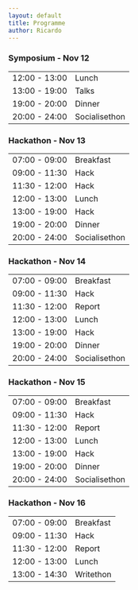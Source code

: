 ```yaml
---
layout: default
title: Programme
author: Ricardo
---
```


<div id="programme" >
    <div class="row">
        <div class="col-md-6 day">
            <h3>Symposium - Nov 12</h3>
            <table>
                <tbody>
                    <tr>
                        <td class="time">12:00 - 13:00</td>
                        <td class="event">Lunch</td>
                    </tr>
                    <tr>
                        <td class="time">13:00 - 19:00</td>
                        <td class="event">Talks</td>
                    </tr>
                    <tr>
                        <td class="time">19:00 - 20:00</td>
                        <td class="event">Dinner</td>
                    </tr>
                    <tr>
                        <td class="time">20:00 - 24:00</td>
                        <td class="event">Socialisethon</td>
                    </tr>
                </tbody>
            </table>
        </div>
        <div class="col-md-6 day">
            <h3>Hackathon - Nov 13</h3>
            <table>
                <tbody>
                    <tr>
                        <td class="time">07:00 - 09:00</td>
                        <td class="event">Breakfast</td>
                    </tr>
                    <tr>
                        <td class="time">09:00 - 11:30</td>
                        <td class="event">Hack</td>
                    </tr>
                    <tr>
                        <td class="time">11:30 - 12:00</td>
                        <td class="event">Hack</td>
                    </tr>
                    <tr>
                        <td class="time">12:00 - 13:00</td>
                        <td class="event">Lunch</td>
                    </tr>
                    <tr>
                        <td class="time">13:00 - 19:00</td>
                        <td class="event">Hack</td>
                    </tr>
                    <tr>
                        <td class="time">19:00 - 20:00</td>
                        <td class="event">Dinner</td>
                    </tr>
                    <tr>
                        <td class="time">20:00 - 24:00</td>
                        <td class="event">Socialisethon</td>
                    </tr>
                </tbody>
            </table>
        </div>
        <div class="col-md-6 day">
            <h3>Hackathon - Nov 14</h3>
            <table>
                <tbody>
                    <tr>
                        <td class="time">07:00 - 09:00</td>
                        <td class="event">Breakfast</td>
                    </tr>
                    <tr>
                        <td class="time">09:00 - 11:30</td>
                        <td class="event">Hack</td>
                    </tr>
                    <tr>
                        <td class="time">11:30 - 12:00</td>
                        <td class="event">Report</td>
                    </tr>
                    <tr>
                        <td class="time">12:00 - 13:00</td>
                        <td class="event">Lunch</td>
                    </tr>
                    <tr>
                        <td class="time">13:00 - 19:00</td>
                        <td class="event">Hack</td>
                    </tr>
                    <tr>
                        <td class="time">19:00 - 20:00</td>
                        <td class="event">Dinner</td>
                    </tr>
                    <tr>
                        <td class="time">20:00 - 24:00</td>
                        <td class="event">Socialisethon</td>
                    </tr>
                </tbody>
            </table>
        </div>
        <div class="col-md-6 day">
            <h3>Hackathon - Nov 15</h3>
            <table>
                <tbody>
                    <tr>
                        <td class="time">07:00 - 09:00</td>
                        <td class="event">Breakfast</td>
                    </tr>
                    <tr>
                        <td class="time">09:00 - 11:30</td>
                        <td class="event">Hack</td>
                    </tr>
                    <tr>
                        <td class="time">11:30 - 12:00</td>
                        <td class="event">Report</td>
                    </tr>
                    <tr>
                        <td class="time">12:00 - 13:00</td>
                        <td class="event">Lunch</td>
                    </tr>
                    <tr>
                        <td class="time">13:00 - 19:00</td>
                        <td class="event">Hack</td>
                    </tr>
                    <tr>
                        <td class="time">19:00 - 20:00</td>
                        <td class="event">Dinner</td>
                    </tr>
                    <tr>
                        <td class="time">20:00 - 24:00</td>
                        <td class="event">Socialisethon</td>
                    </tr>
                </tbody>
            </table>
        </div>
        <div class="col-md-6 day">
            <h3>Hackathon - Nov 16</h3>
            <table>
                <tbody>
                    <tr>
                        <td class="time">07:00 - 09:00</td>
                        <td class="event">Breakfast</td>
                    </tr>
                    <tr>
                        <td class="time">09:00 - 11:30</td>
                        <td class="event">Hack</td>
                    </tr>
                    <tr>
                        <td class="time">11:30 - 12:00</td>
                        <td class="event">Report</td>
                    </tr>
                    <tr>
                        <td class="time">12:00 - 13:00</td>
                        <td class="event">Lunch</td>
                    </tr>
                    <tr>
                        <td class="time">13:00 - 14:30</td>
                        <td class="event">Writethon</td>
                    </tr>
                </tbody>
            </table>
        </div>
    </div>
</div>


